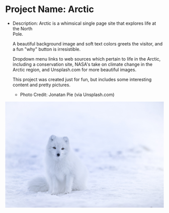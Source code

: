 # Project Name: Arctic
 
  * Description: Arctic is a whimsical single page site that explores life at the North 	
	Pole.

	A beautiful background image and soft text colors greets the visitor, and a fun "why" button is irresistible.

 	Dropdown menu links to web sources which pertain to life in the Arctic, including a conservation site, NASA's take on climate change in the Arctic region, and Unsplash.com for more beautiful images.

	This project was created just for fun, but includes some interesting content and pretty pictures.

	* Photo Credit: Jonatan Pie (via Unsplash.com)

![Arctic](/img/ArcticFox.jpeg)